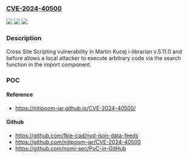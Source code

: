 ### [CVE-2024-40500](https://cve.mitre.org/cgi-bin/cvename.cgi?name=CVE-2024-40500)
![](https://img.shields.io/static/v1?label=Product&message=n%2Fa&color=blue)
![](https://img.shields.io/static/v1?label=Version&message=n%2Fa&color=blue)
![](https://img.shields.io/static/v1?label=Vulnerability&message=n%2Fa&color=brighgreen)

### Description

Cross Site Scripting vulnerability in Martin Kucej i-librarian v.5.11.0 and before allows a local attacker to execute arbitrary code via the search function in the import component.

### POC

#### Reference
- https://nitipoom-jar.github.io/CVE-2024-40500/

#### Github
- https://github.com/fkie-cad/nvd-json-data-feeds
- https://github.com/nitipoom-jar/CVE-2024-40500
- https://github.com/nomi-sec/PoC-in-GitHub


